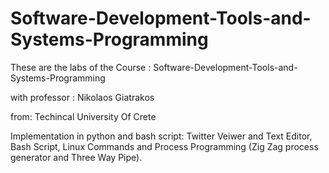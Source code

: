 # Software-Development-Tools-and-Systems-Programming
These are the labs of the Course : Software-Development-Tools-and-Systems-Programming

with professor : Nikolaos Giatrakos

from: Techincal University Of Crete

Implementation in python and bash script: Twitter Veiwer and Text Editor, Bash Script, Linux Commands and Process Programming (Zig Zag process generator and Three Way Pipe).

